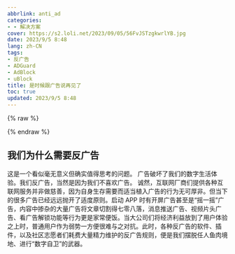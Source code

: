 ```yaml
---
abbrlink: anti_ad
categories:
- - 解决方案
cover: https://s2.loli.net/2023/09/05/56FvJSTzgkwrlYB.jpg
date: 2023/9/5 8:48
lang: zh-CN
tags:
- 反广告
- ADGuard
- AdBlock
- uBlock
title: 是时候跟广告说再见了
toc: true
updated: 2023/9/5 8:48
---
```

{% raw %}<div class="post-summary">{% endraw %}

简单介绍几种反广告方案。

{% raw %}</div>{% endraw %}

<!-- more -->

<style type="text/css">
.post-summary { display: none; }
</style>

## 我们为什么需要反广告

这是一个看似毫无意义但确实值得思考的问题。
广告破坏了我们的数字生活体验。我们反广告，当然是因为我们不喜欢广告。
诚然，互联网厂商们提供各种互联网服务并非做慈善，因为自身生存需要而适当植入广告的行为无可厚非。但当下的很多广告已经远远抛开了适度原则。启动 APP 时有开屏广告甚至是“摇一摇”广告，内容中掺杂的大量广告将文章切割得七零八落，消息推送广告、视频片头广告、看广告解锁功能等行为更是家常便饭。当大公司们将经济利益放到了用户体验之上时，普通用户作为弱势一方便很难与之对抗。此时，各种反广告的软件、插件，以及社区志愿者们耗费大量精力维护的反广告规则，便是我们摆脱任人鱼肉境地、进行“数字自卫”的武器。



